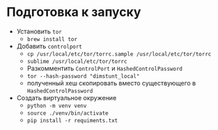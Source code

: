 # Подготовка к запуску
* Установить `tor`
  * `brew install tor`
* Добавить `controlport`
  * `cp /usr/local/etc/tor/torrc.sample /usr/local/etc/tor/torrc`
  * `sublime /usr/local/etc/tor/torrc`
  * Разкомментить `ControlPort` и `HashedControlPassword`
  * `tor --hash-password "dimstunt_local"`
  * полученный хеш скопировать вместо существующего в `HashedControlPassword`
* Создать виртуальное окружение
  * `python -m venv venv`
  * `source ./venv/bin/activate`
  * `pip install -r requiments.txt`
